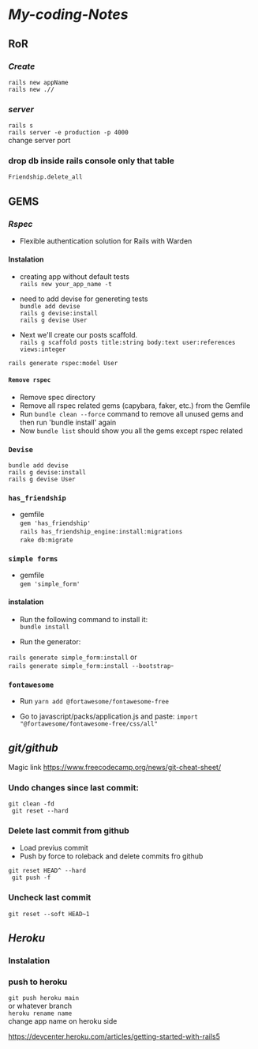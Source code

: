 # **_My-coding-Notes_**

## RoR 

### **_Create_**
``rails new appName``<br>
``rails new .//``<br> 

### **_server_**
``rails s``<br>
``rails server -e production -p 4000``<br> change server  port

### drop db inside rails console only that table
``Friendship.delete_all``

## GEMS

### **_Rspec_**
- Flexible authentication solution for Rails with Warden

#### Instalation
- creating app without default tests<br>
``rails new your_app_name -t`` 

- need to add devise for genereting tests<br>
``bundle add devise``<br>
``rails g devise:install``<br>
``rails g devise User``

- Next we'll create our posts scaffold.<br>
``rails g scaffold posts title:string body:text user:references views:integer``<br>

 ``rails generate rspec:model User``

#### ```Remove rspec```

- Remove spec directory
- Remove all rspec related gems (capybara, faker, etc.) from the Gemfile
- Run `bundle clean --force` command to remove all unused gems and then run 'bundle install' again
- Now ``bundle list`` should show you all the gems except rspec related

### `Devise`
``bundle add devise``<br>
``rails g devise:install``<br>
``rails g devise User``<br>

### ``has_friendship``<br>
- gemfile <br>
``gem 'has_friendship'``<br>
``rails has_friendship_engine:install:migrations``<br>
``rake db:migrate``

### ``simple forms``
- gemfile <br>
``gem 'simple_form'``<br>

#### instalation
- Run the following command to install it:<br>
``bundle install``

- Run the generator:

``rails generate simple_form:install`` or<br>
``rails generate simple_form:install --bootstrap``- 

### ``fontawesome``
- Run ``yarn add @fortawesome/fontawesome-free``

- Go to javascript/packs/application.js and paste: ``import "@fortawesome/fontawesome-free/css/all"`` 

## **_git/github_**
Magic link
https://www.freecodecamp.org/news/git-cheat-sheet/

### Undo changes since last commit:

``git clean -fd
``<br>``
git reset --hard``

### Delete last commit from github

- Load previus commit
- Push by force to roleback and delete commits fro github

``git reset HEAD^ --hard
``<br>``
git push -f``

### Uncheck last commit

``git reset --soft HEAD~1``

## **_Heroku_**

### Instalation


### push to heroku

``git push heroku main``<br>
or whatever branch<br>
``heroku rename name``<br> change app name on heroku side

https://devcenter.heroku.com/articles/getting-started-with-rails5
